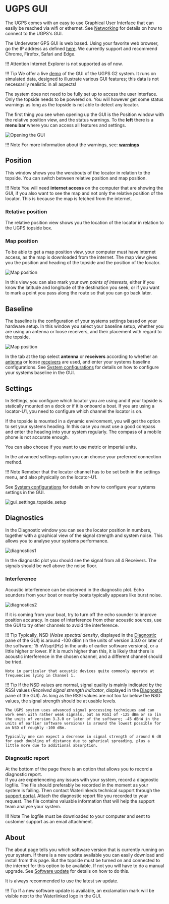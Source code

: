 # UGPS GUI
The UGPS comes with an easy to use Graphical User Interface that can easily be reached via wifi or ethernet.
See [Networking](../network-settings.md) for details on how to connect to the UGPS's GUI.

The Underwater GPS GUI is web based. Using your favorite web browser, go the IP address as defined [here](../network-settings.md). We currently support and recommend Chrome, Firefox, Safari and Edge.

!!! Attention 
    Internet Explorer is not supported as of now.

!!! Tip
    We offer a live [demo](https://demo.waterlinked.com) of the GUI of the UGPS G2 system. It runs on simulated data, designed to illustrate various GUI features; this data is not necessarily realistic in all aspects!


The system does not need to be fully set up to access the user interface. Only the topside needs to be powered on. You will however get some status warnings as long as the topside is not able to detect any locator. 

The first thing you see when opening up the GUI is the Position window with the relative position view, and the status warnings. 
To the **left** there is a **menu bar** where you can access all features and settings.

![Opening the GUI](../../img/ugps-img/ugps-opengui.png)

!!! Note 
    For more information about the warnings, see: [**warnings**](../interface/warnings.md)

## Position
This window shows you the werabouts of the locator in relation to the topside. You can switch between relative position and map position. 


!!! Note
    You will need **internet access** on the computer that are showing the GUI, if you also want to see the map and not only the relative position of the locator. This is because the map is fetched from the internet. 


### Relative position
The relative position view shows you the location of the locator in relation to the UGPS topside box.

### Map position
To be able to get a map position view, your computer must have internet access, as the map is downloaded from the internet. The map view gives you the position and heading of the topside and the position of the locator. 

![Map position](../../img/ugps-img/ugps-mappos.png)

In this view you can also mark your own *points of interests*, either if you know the latitude and longitude of the destination you seek, or if you want to mark a point you pass along the route so that you can go back later.

## Baseline
The baseline is the configuration of your systems settings based on your hardware setup. In this window you select your baseline setup, whether you are using an antenna or loose receivers, and their placement with regard to the topside. 

![Map position](../../img/ugps-img/ugps-baseline.png)

In the tab at the top select **antenna** or **receivers** according to whether an [antenna](../antenna.md) or loose [receivers](../receiver-d1.md) are used, and enter your systems baseline configurations. See [System configurations](../ugps-sysconfig.md) for details on how to configure your systems baseline in the GUI.


## Settings
In Settings, you configure which locator you are using and if your topside is statically mounted on a dock or if it is onboard a boat. If you are using a locator-U1, you need to configure which channel the locator is on. 

If the topside is mounted in a dynamic environment, you will get the option to set your systems heading. In this case you must use a good compass and enter the heading into your system regularly. The compass of a mobile phone is not accurate enough.

You can also choose if you want to use metric or imperial units.

In the advanced settings option you can choose your preferred connection method.


!!! Note
    Remeber that the locator channel has to be set both in the settings menu, and also physically on the locator-U1.

See [System configurations](../ugps-sysconfig.md) for details on how to configure your systems settings in the GUI.

![gui_settings_topside_setup](../../img/gui_settings_topside_setup.png)

## Diagnostics

In the Diagnostic window you can see the locator position in numbers, together with a graphical view of the signal strength and system noise. This allows you to analyse your systems performance. 

![diagnostics1](../../img/diagnostics_1_g2.png)

In the diagnostic plot you should see the signal from all 4 Receivers. The signals should be well above the noise floor.

### Interference

Acoustic interference can be observed in the diagnostic plot. Echo sounders from your boat or nearby boats typically appears like burst noise.

![diagnostics2](../../../img/diagnostics_2.png)

If it is coming from your boat, try to turn off the echo sounder to improve position accuracy.
In case of interference from other acoustic sources, use the GUI to try other channels to avoid the interference.

!!! Tip
    Typically, NSD (_Noise spectral density_, displayed in the [Diagnostic](../underwater-gps/interface/ugps-gui.md#diagnostics) pane of the GUI) is around -100 dBm (in the units of version 3.3.0 or later of the software; 15 nV/sqrt(Hz) in the units of earlier software versions), or a little higher or lower. If it is much higher than this, it is likely that there is acoustic interference in the chosen channel, and a different channel should be tried.

    Note in particular that acoustic devices quite commonly operate at frequencies lying in Channel 1.

!!! Tip
    If the NSD values are normal, signal quality is mainly indicated by the RSSI values (_Received signal strength indicator_, displayed in the [Diagnostic](../underwater-gps/interface/ugps-gui.md#diagnostics) pane of the GUI). As long as the RSSI values are not too far below the NSD values, the signal strength should be at usable levels.

    The UGPS system uses advanced signal processing techniques and can work even with rather weak signals, but an RSSI of -125 dBm or so (in the units of version 3.3.0 or later of the software; -45 dBnW in the units of earlier software versions) is around the lowest possible for an NSD of roughly -100 dBm.

    Typically one can expect a decrease in signal strength of around 6 dB for each doubling of distance due to spherical spreading, plus a little more due to additional absorption.

### Diagnostic report
At the bottom of the page there is an option that allows you to record a diagnostic report. </br>
If you are experienceing any issues with your system, record a diagnostic logfile. The file should preferably be recorded in the moment as your system is failing. Then contact Waterlinkeds technical support through the [support portal](https://waterlinked.com/support). Attach the diagnostic report file you recorded to your request. The file contains valuable information that will help the support team analyse your system. 


!!! Note
    The logfile must be downloaded to your computer and sent to customer support as an email attachment.

## About
The about page tells you which software version that is currently running on your system. If there is a new update available you can easily download and install from this page. But the topside must be turned on and connected to the internet for this option to be available. If not you will have to do a manual upgrade. See [Software update](../sw-update.md) for details on how to do this. 

It is always recommended to use the latest sw update.

!!! Tip
    If a new software update is available, an exclamation mark will be visible next to the Waterlinked logo in the GUI. 


